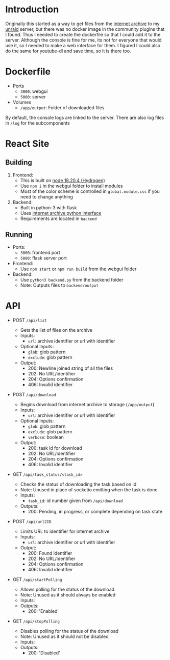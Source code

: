# Introduction
Originally this started as a way to get files from the [internet archive](https://archive.org/) to my [unraid](https://unraid.net/) server, but there was no docker image in the community plugins that I found. Thus I needed to create the dockerfile so that I could add it to the server. Although the console is fine for me, its not for everyone that would use it, so I needed to make a web interface for them. I figured I could also do the same for youtube-dl and save time, so it is there too.

# Dockerfile
- Ports
	- `3000`: webgui
	- `5000`: server
- Volumes
	- `/app/output`: Folder of downloaded files

By default, the console logs are linked to the server. There are also log files in `/log` for the subcomponents

# React Site
## Building
1) Frontend:
	- This is built on [node 18.20.4 (Hydrogen)](https://github.com/nvm-sh/nvm)
	- Use `npm i` in the webgui folder to install modules
	- Most of the color scheme is controlled in `global.module.css` if you need to change anything
1) Backend:
	- Built in python-3 with flask
	- Uses [internet archive python interface](https://github.com/jjjake/internetarchive)
	- Requirements are located in `backend`

## Running
- Ports:
	- `3000`: frontend port
	- `5000`: flask server port
- Frontend:
	- Use `npm start` or `npm run build` from the webgui folder
- Backend:
	- Use `python3 backend.py` from the backend folder
	- Note: Outputs files to `backend/output`

# API
- POST `/api/list`
	- Gets the list of files on the archive
	- Inputs: 
		- `url`: archive identifier or url with identifier
	- Optional Inputs: 
		- `glob`: glob pattern
		- `exclude`: glob pattern
	- Output:  
		- 200: Newline joined string of all the files
		- 202: No URL/identifier
		- 204: Options confirmation
		- 406: Invalid identifier

- POST `/api/download`
	- Begins download from internet archive to storage (`/app/output`)
	- Inputs:
		- `url`: archive identifier or url with identifier
	- Optional Inputs:
		- `glob`: glob pattern
		- `exclude`: glob pattern
		- `verbose`: boolean
	- Output: 
		- 200: task id for download
		- 202: No URL/identifier
		- 204: Options confirmation
		- 406: Invalid identifier

- GET `/api/task_status/<task_id>`
	- Checks the status of downloading the task based on id
	- Note: Unused in place of socketio emitting when the task is done
	- Inputs:
		- `task_id`: id number given from `/api/download`
	- Outputs:
		- 200: Pending, in progress, or complete depending on task state

- POST `/api/url2ID`
	- Limits URL to identifier for internet archive
	- Inputs:
		- `url`: archive identifier or url with identifier
	- Output:
		- 200: Found identifier
		- 202: No URL/identifier
		- 204: Options confirmation
		- 406: Invalid identifier

- GET `/api/startPolling`
	- Allows polling for the status of the download
	- Note: Unused as it should always be enabled
	- Inputs:
	- Outputs:
		- 200: 'Enabled'

- GET `/api/stopPolling`
	- Disables polling for the status of the download
	- Note: Unused as it should not be disabled
	- Inputs:
	- Outputs:
		- 200: 'Disabled'